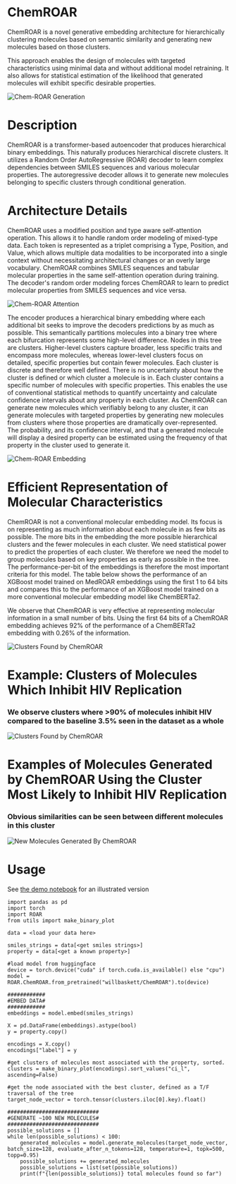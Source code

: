 # ChemROAR
ChemROAR is a novel generative embedding architecture for hierarchically clustering molecules based on semantic similarity and generating new molecules based on those clusters. 

This approach enables the design of molecules with targeted characteristics using minimal data and without additional model retraining. It also allows for statistical estimation of the likelihood that generated molecules will exhibit specific desirable properties.

![Chem-ROAR Generation](resources/targeted_generation.png)

# Description
ChemROAR is a transformer-based autoencoder that produces hierarchical binary embeddings. This naturally produces hierarchical discrete clusters. It utilizes a Random Order AutoRegressive (ROAR) decoder to learn complex dependencies between SMILES sequences and various molecular properties. The autoregressive decoder allows it to generate new molecules belonging to specific clusters through conditional generation.

# Architecture Details
ChemROAR uses a modified position and type aware self-attention operation. This allows it to handle random order modeling of mixed-type data. Each token is represented as a triplet comprising a Type, Position, and Value, which allows multiple data modalities to be incorporated into a single context without necessitating architectural changes or an overly large vocabulary. ChemROAR combines SMILES sequences and tabular molecular properties in the same self-attention operation during training. The decoder's random order modeling forces ChemROAR to learn to predict molecular properties from SMILES sequences and vice versa. 

![Chem-ROAR Attention](resources/attention.png)

The encoder produces a hierarchical binary embedding where each additional bit seeks to improve the decoders predictions by as much as possible. This semantically partitions molecules into a binary tree where each bifurcation represents some high-level difference. Nodes in this tree are clusters. Higher-level clusters capture broader, less specific traits and encompass more molecules, whereas lower-level clusters focus on detailed, specific properties but contain fewer molecules. Each cluster is discrete and therefore well defined. There is no uncertainty about how the cluster is defined or which cluster a molecule is in. Each cluster contains a specific number of molecules with specific properties. This enables the use of conventional statistical methods to quantify uncertainty and calculate confidence intervals about any property in each cluster. As ChemROAR can generate new molecules which verifiably belong to any cluster, it can generate molecules with targeted properties by generating new molecules from clusters where those properties are dramatically over-represented. The probability, and its confidence interval, and that a generated molecule will display a desired property can be estimated using the frequency of that property in the cluster used to generate it. 

![Chem-ROAR Embedding](resources/translation.png)

# Efficient Representation of Molecular Characteristics
ChemROAR is not a conventional molecular embedding model. Its focus is on representing as much information about each molecule in as few bits as possible. The more bits in the embedding the more possible hierarchical clusters and the fewer molecules in each cluster. We need statistical power to predict the properties of each cluster. We therefore we need the model to group molecules based on key properties as early as possible in the tree. The performance-per-bit of the embeddings is therefore the most important criteria for this model. The table below shows the performance of an XGBoost model trained on MedROAR embeddings using the first 1 to 64 bits and compares this to the performance of an XGBoost model trained on a more conventional molecular embedding model like ChemBERTa2. 

We observe that ChemROAR is very effective at representing molecular information in a small number of bits. Using the first 64 bits of a ChemROAR embedding achieves 92% of the performance of a ChemBERTa2 embedding with 0.26% of the information.

![Clusters Found by ChemROAR](resources/table_1.png)


# Example: Clusters of Molecules Which Inhibit HIV Replication
### We observe clusters where >90% of molecules inhibit HIV compared to the baseline 3.5% seen in the dataset as a whole
![Clusters Found by ChemROAR](resources/clusters.png)

# Examples of Molecules Generated by ChemROAR Using the Cluster Most Likely to Inhibit HIV Replication
### Obvious similarities can be seen between different molecules in this cluster
![New Molecules Generated By ChemROAR](resources/example_molecules.png)

# Usage
See [the demo notebook](demo.ipynb) for an illustrated version
```
import pandas as pd
import torch
import ROAR
from utils import make_binary_plot

data = <load your data here>

smiles_strings = data[<get smiles strings>]
property = data[<get a known property>]

#load model from huggingface
device = torch.device("cuda" if torch.cuda.is_available() else "cpu")
model = ROAR.ChemROAR.from_pretrained("willbaskett/ChemROAR").to(device)

############
#EMBED DATA#
############
embeddings = model.embed(smiles_strings)

X = pd.DataFrame(embeddings).astype(bool)
y = property.copy()

encodings = X.copy()
encodings["label"] = y

#get clusters of molecules most associated with the property, sorted.
clusters = make_binary_plot(encodings).sort_values("ci_l", ascending=False)

#get the node associated with the best cluster, defined as a T/F traversal of the tree
target_node_vector = torch.tensor(clusters.iloc[0].key).float()

#############################
#GENERATE ~100 NEW MOLECULES#
#############################
possible_solutions = []
while len(possible_solutions) < 100:
    generated_molecules = model.generate_molecules(target_node_vector, batch_size=128, evaluate_after_n_tokens=128, temperature=1, topk=500, topp=0.95)
    possible_solutions += generated_molecules
    possible_solutions = list(set(possible_solutions))
    print(f"{len(possible_solutions)} total molecules found so far")

```
